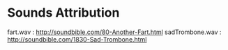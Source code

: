 # Sounds Attribution

fart.wav : http://soundbible.com/80-Another-Fart.html
sadTrombone.wav : http://soundbible.com/1830-Sad-Trombone.html
